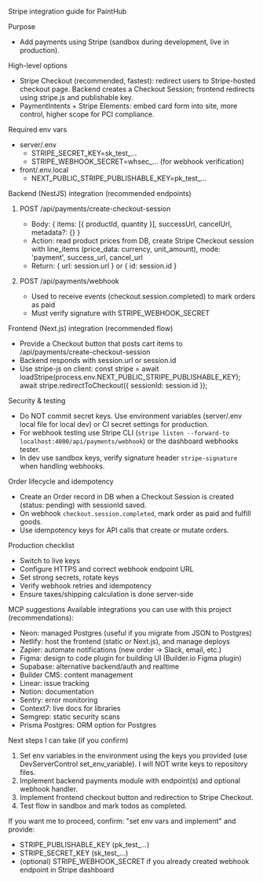 Stripe integration guide for PaintHub

Purpose
- Add payments using Stripe (sandbox during development, live in production).

High-level options
- Stripe Checkout (recommended, fastest): redirect users to Stripe-hosted checkout page. Backend creates a Checkout Session; frontend redirects using stripe.js and publishable key.
- PaymentIntents + Stripe Elements: embed card form into site, more control, higher scope for PCI compliance.

Required env vars
- server/.env
  - STRIPE_SECRET_KEY=sk_test_...
  - STRIPE_WEBHOOK_SECRET=whsec_... (for webhook verification)
- front/.env.local
  - NEXT_PUBLIC_STRIPE_PUBLISHABLE_KEY=pk_test_...

Backend (NestJS) integration (recommended endpoints)
1) POST /api/payments/create-checkout-session
   - Body: { items: [{ productId, quantity }], successUrl, cancelUrl, metadata?: {} }
   - Action: read product prices from DB, create Stripe Checkout session with line_items (price_data: currency, unit_amount), mode: 'payment', success_url, cancel_url
   - Return: { url: session.url } or { id: session.id }

2) POST /api/payments/webhook
   - Used to receive events (checkout.session.completed) to mark orders as paid
   - Must verify signature with STRIPE_WEBHOOK_SECRET

Frontend (Next.js) integration (recommended flow)
- Provide a Checkout button that posts cart items to /api/payments/create-checkout-session
- Backend responds with session.url or session.id
- Use stripe-js on client:
  const stripe = await loadStripe(process.env.NEXT_PUBLIC_STRIPE_PUBLISHABLE_KEY);
  await stripe.redirectToCheckout({ sessionId: session.id });

Security & testing
- Do NOT commit secret keys. Use environment variables (server/.env local file for local dev) or CI secret settings for production.
- For webhook testing use Stripe CLI (`stripe listen --forward-to localhost:4000/api/payments/webhook`) or the dashboard webhooks tester.
- In dev use sandbox keys, verify signature header `stripe-signature` when handling webhooks.

Order lifecycle and idempotency
- Create an Order record in DB when a Checkout Session is created (status: pending) with sessionId saved.
- On webhook `checkout.session.completed`, mark order as paid and fulfill goods.
- Use idempotency keys for API calls that create or mutate orders.

Production checklist
- Switch to live keys
- Configure HTTPS and correct webhook endpoint URL
- Set strong secrets, rotate keys
- Verify webhook retries and idempotency
- Ensure taxes/shipping calculation is done server-side

MCP suggestions
Available integrations you can use with this project (recommendations):
- Neon: managed Postgres (useful if you migrate from JSON to Postgres)
- Netlify: host the frontend (static or Next.js), and manage deploys
- Zapier: automate notifications (new order -> Slack, email, etc.)
- Figma: design to code plugin for building UI (Builder.io Figma plugin)
- Supabase: alternative backend/auth and realtime
- Builder CMS: content management
- Linear: issue tracking
- Notion: documentation
- Sentry: error monitoring
- Context7: live docs for libraries
- Semgrep: static security scans
- Prisma Postgres: ORM option for Postgres

Next steps I can take (if you confirm)
1) Set env variables in the environment using the keys you provided (use DevServerControl set_env_variable). I will NOT write keys to repository files.
2) Implement backend payments module with endpoint(s) and optional webhook handler.
3) Implement frontend checkout button and redirection to Stripe Checkout.
4) Test flow in sandbox and mark todos as completed.

If you want me to proceed, confirm: "set env vars and implement" and provide:  
- STRIPE_PUBLISHABLE_KEY (pk_test_...)
- STRIPE_SECRET_KEY (sk_test_...)
- (optional) STRIPE_WEBHOOK_SECRET if you already created webhook endpoint in Stripe dashboard
